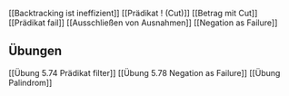 [[Backtracking ist ineffizient]]
[[Prädikat ! (Cut)]]
[[Betrag mit Cut]]
[[Prädikat fail]]
[[Ausschließen von Ausnahmen]]
[[Negation as Failure]]


## Übungen
[[Übung 5.74 Prädikat filter]]
[[Übung 5.78 Negation as Failure]]
[[Übung Palindrom]]


